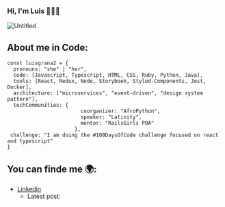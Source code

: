 ### Hi, I'm Luis 👋🧑‍💻
![Untitled](https://github.com/luisgrana2/luisgrana2/assets/143428761/ed5eb87f-211a-4ba6-a4bd-41b1e1e75358)


## About me in Code:
```
const luisgrana2 = {
  pronouns: "she" | "her",
  code: [Javascript, Typescript, HTML, CSS, Ruby, Python, Java],
  tools: [React, Redux, Node, Storybook, Styled-Components, Jest, Docker],
  architecture: ["microservices", "event-driven", "design system pattern"],
  techCommunities: {
                        coorganizer: "AfroPython",
                        speaker: "Latinity",
                        mentor: "RailsGirls POA"
                      },
 challenge: "I am doing the #100DaysOfCode challenge focused on react and typescript"
}
```

## You can finde me 🌍:
- [Linkedin](https://www.linkedin.com/in/luis-granados-segura-099290222/)
  - Latest post: []()
<!--
**luisgrana2/luisgrana2** is a ✨ _special_ ✨ repository because its `README.md` (this file) appears on your GitHub profile.

Here are some ideas to get you started:

- 🔭 I’m currently working on ...
- 🌱 I’m currently learning ...
- 👯 I’m looking to collaborate on ...
- 🤔 I’m looking for help with ...
- 💬 Ask me about ...
- 📫 How to reach me: ...
- 😄 Pronouns: ...
- ⚡ Fun fact: ...
-->
